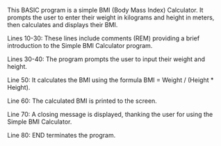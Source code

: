 This BASIC program is a simple BMI (Body Mass Index) Calculator. It prompts the user to enter their weight in kilograms and height in meters, then calculates and displays their BMI.

Lines 10-30: These lines include comments (REM) providing a brief introduction to the Simple BMI Calculator program.

Lines 30-40: The program prompts the user to input their weight and height.

Line 50: It calculates the BMI using the formula BMI = Weight / (Height * Height).

Line 60: The calculated BMI is printed to the screen.

Line 70: A closing message is displayed, thanking the user for using the Simple BMI Calculator.

Line 80: END terminates the program.
